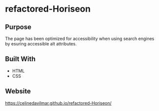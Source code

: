 # refactored-Horiseon

##  Purpose

The page has been optimized for accessibility when using search engines by esuring accessible alt attributes. 

## Built With
* HTML
* CSS

## Website
https://celinedavilmar.github.io/refactored-Horiseon/

